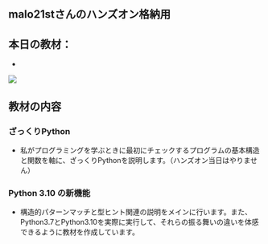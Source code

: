 ## malo21stさんのハンズオン格納用

## 本日の教材：
 - <a target="_blank" href="https://colab.research.google.com/drive/1SZbG6cGA3Lx3Tp_VvfssB6fqL77n89j2?usp=sharing">
<img src="https://colab.research.google.com/assets/colab-badge.svg" class="badge">
</a>

## 教材の内容

### ざっくりPython
 - 私がプログラミングを学ぶときに最初にチェックするプログラムの基本構造と関数を軸に、ざっくりPythonを説明します。（ハンズオン当日はやりません）

### Python 3.10 の新機能　
 - 構造的パターンマッチと型ヒント関連の説明をメインに行います。また、Python3.7とPython3.10を実際に実行して、それらの振る舞いの違いを体感できるように教材を作成しています。  
